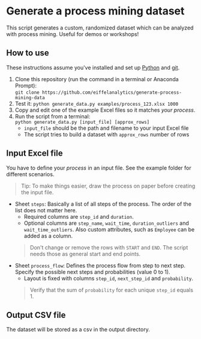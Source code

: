 # Generate a process mining dataset
This script generates a custom, randomized dataset which can be analyzed with process mining. Useful for demos or workshops! 

## How to use
These instructions assume you've installed and set up [Python](https:/www.anaconda.com/distribution/#download-section) and [git](https://gitforwindows.org/).
1. Clone this repository (run the command in a terminal or Anaconda Prompt):  
`git clone https://github.com/eiffelanalytics/generate-process-mining-data`
1. Test it:
`python generate_data.py examples/process_123.xlsx 1000`
1. Copy and edit one of the example Excel files so it matches *your process*.
1. Run the script from a terminal:  
`python generate_data.py [input_file] [approx_rows]`  
    * `input_file` should be the path and filename to your input Excel file
    * The script tries to build a dataset with `approx_rows` number of rows

## Input Excel file
You have to define your *process* in an input file. See the example folder for different scenarios.
> Tip: To make things easier, draw the process on paper before creating the input file.

* Sheet `steps`: Basically a list of all steps of the process. The order of the list does not matter here.
    * Required columns are `step_id` and `duration`.
    * Optional columns are `step_name`, `wait_time`, `duration_outliers` and `wait_time_outliers`. Also custom attributes, such as `Employee` can be added as a column.
    > Don't change or remove the rows with `START` and `END`. The script needs those as general start and end points.
* Sheet `process_flow`: Defines the process flow from step to next step. Specify the possible next steps and probabilities (value 0 to 1).
    * Layout is fixed with columns `step_id`, `next_step_id` and `probability`.
    > Verify that the sum of `probability` for each unique `step_id` equals 1.

## Output CSV file
The dataset will be stored as a csv in the output directory.
